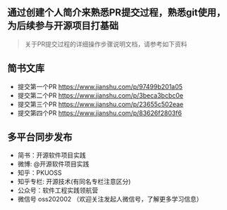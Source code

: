 ## 通过创建个人简介来熟悉PR提交过程，熟悉git使用，为后续参与开源项目打基础

> 关于PR提交过程的详细操作步骤说明文档，请参考如下资料

## 简书文库
- 提交第一个PR https://www.jianshu.com/p/97499b201a05
- 提交第二个PR https://www.jianshu.com/p/3beca3bcbc0e
- 提交第三个PR https://www.jianshu.com/p/23655c502eae
- 提交第四个PR https://www.jianshu.com/p/83626f2803f6

## 多平台同步发布
- 简书：开源软件项目实践
- 微博:  @开源软件项目实践
- 知乎：PKUOSS
- 知乎专栏: 开源技术(有同名专栏注意区分)
- 公众号：软件工程实践领航营
- 微信号  oss202002 （欢迎关注发起人微信号，了解更多学习信息）




